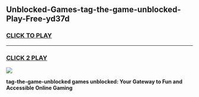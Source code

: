 
## Unblocked-Games-tag-the-game-unblocked-Play-Free-yd37d
<h3>
<a href="https://premium76.site?title=tag-the-game-unblocked&ref=10A">CLICK TO PLAY</a></h3>
<hr>

<h3>
<a href="https://premium76.site?title=tag-the-game-unblocked&ref=10A">CLICK 2 PLAY</a>
  
</h3>

<a href="https://premium76.site?title=tag-the-game-unblocked&ref=10A"><img src="https://clearcache.store/games.png"></a>


**tag-the-game-unblocked games unblocked: Your Gateway to Fun and Accessible Online Gaming**
